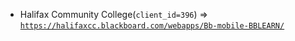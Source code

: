  - Halifax Community College(`client_id=396`) => [`https://halifaxcc.blackboard.com/webapps/Bb-mobile-BBLEARN/`](https://halifaxcc.blackboard.com/webapps/Bb-mobile-BBLEARN/)
